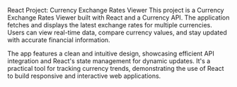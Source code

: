 React Project: Currency Exchange Rates Viewer
This project is a Currency Exchange Rates Viewer built with React and a Currency API. The application fetches and displays the latest exchange rates for multiple currencies. Users can view real-time data, compare currency values, and stay updated with accurate financial information.

The app features a clean and intuitive design, showcasing efficient API integration and React's state management for dynamic updates. It's a practical tool for tracking currency trends, demonstrating the use of React to build responsive and interactive web applications.
